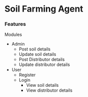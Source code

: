 # Soil Farming Agent

### Features
Modules
  - Admin
       * Post soil details
       * Update soil details
       * Post Distributor details
       * Update distributor details
  - User
       * Register
       * Login
           - View soil details
           - View distributor details
